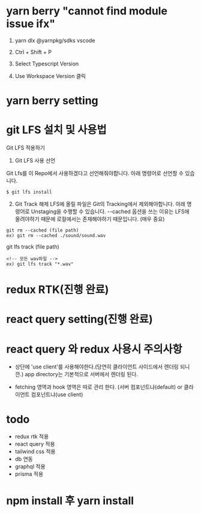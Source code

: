 # yarn berry "cannot find module issue ifx"

1. yarn dlx @yarnpkg/sdks vscode

2. Ctrl + Shift + P

3. Select Typescript Version

4. Use Workspace Version 클릭

# yarn berry setting

# git LFS 설치 및 사용법

Git LFS 적용하기

1. Git LFS 사용 선언

Git Lfs를 이 Repo에서 사용하겠다고 선언해줘야합니다. 아래 명령어로 선언할 수 있습니다.

```
$ git lfs install
```

2. Git Track 해제
   LFS에 올릴 파일은 Git의 Tracking에서 제외해야합니다. 아래 명령어로 Unstaging을 수행할 수 있습니다. --cached 옵션을 쓰는 이유는 LFS에 올려야하기 때문에 로컬에서는 존재해야하기 때문입니다. (매우 중요)

```
git rm --cached (file path)
ex) git rm --cached ./sound/sound.wav
```

git lfs track (file path)

```
<!-- 모든 wav파일 -->
ex) git lfs track "*.wav"
```

# redux RTK(진행 완료)

# react query setting(진행 완료)

# react query 와 redux 사용시 주의사항

- 상단에 'use client'를 사용해야한다.(당연히 클라이언트 사이드에서 렌더링 되니깐.)
  app directory는 기본적으로 서버에서 렌더링 된다.

- fetching 영역과 hook 영역은 따로 관리 한다.
  (서버 컴포넌트냐(default) or 클라이언트 컴포넌트냐(use сlient)

# todo

- redux rtk 적용
- react query 적용
- tailwind css 적용
- db 연동
- graphql 적용
- prisma 적용

# npm install 후 yarn install
